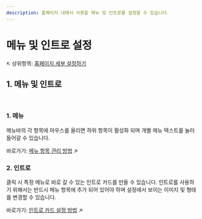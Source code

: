 ```yaml
---
description: 홈페이지 내에서 사용할 메뉴 및 인트로를 설정할 수 있습니다.
---
```


# 메뉴 및 인트로 설정

↖ 상위항목: [홈페이지 세부 설정하기](../)

## 1. 메뉴 및 인트로

<figure><img src="../../../.gitbook/assets/메뉴 및 인트로.png" alt=""><figcaption></figcaption></figure>

### 1. 메뉴

메뉴바의 각 항목에 마우스를 올리면 하위 항목이 활성화 되며 개별 메뉴 텍스트를 눌러 들어갈 수 있습니다.

바로가기: [메뉴 항목 관리 방법](menu.md) ↗

### 2. 인트로

클릭 시 특정 메뉴로 바로 갈 수 있는 인트로 카드를 만들 수 있습니다. 인트로를 사용하기 위해서는 반드시 메뉴 항목에 추가 되어 있어야 하며 설정에서 보이는 이미지 및 형태를 변경할 수 있습니다.

바로가기: [인트로 카드 설정 방법](intro.md) ↗
